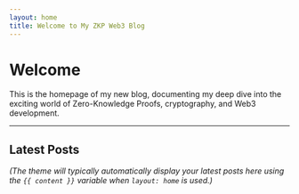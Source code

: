 ```yaml
---
layout: home
title: Welcome to My ZKP Web3 Blog
---
```


# Welcome

This is the homepage of my new blog, documenting my deep dive into the exciting world of Zero-Knowledge Proofs, cryptography, and Web3 development.

---

## Latest Posts

*(The theme will typically automatically display your latest posts here using the `{{ content }}` variable when `layout: home` is used.)*
